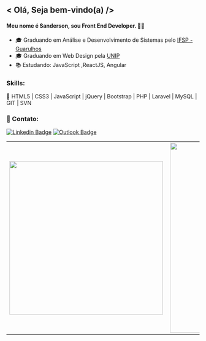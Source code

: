 ## < Olá, Seja bem-vindo(a) />

#### Meu nome é Sanderson, sou Front End Developer. 👨‍💻

- 🎓 Graduando em Análise e Desenvolvimento de Sistemas pelo [IFSP - Guarulhos](http://gru.ifsp.edu.br/)
- 🎓 Graduando em Web Design pela [UNIP](https://unip.br/)
- 📚 Estudando: JavaScript ,ReactJS, Angular

 ### Skills:

 🚀  HTML5 | CSS3 | JavaScript | jQuery | Bootstrap | PHP | Laravel | MySQL | GIT | SVN


 ### 📧 Contato:

[![Linkedin Badge](https://img.shields.io/badge/-LinkedIn-blue?style=flat-square&logo=Linkedin&logoColor=white&link=https://www.linkedin.com/in/sanderson-machado-de-araujo-83bab324/)](https://www.linkedin.com/in/sanderson-machado-de-araujo-83bab324/)  [![Outlook Badge](https://img.shields.io/badge/-Outlook-blue?style=flat-square&logo=Outlook&logoColor=white&link=mailtosandersonmachadoaraujo@hotmail.com)](mailto:sandersonmachadoaraujo@hotmail.com)


<center>
<table>
  <tr>
      <td><img width="400px" align="left" src="https://github-readme-stats.vercel.app/api/top-langs/?username=smaraujo&layout=compact&theme=dark" /></td>
      <td><img width="495px" align="left" src="https://github-readme-stats.vercel.app/api?username=smaraujo&show_icons=true&theme=dark"/></td>
  </tr>     
</table>
</center>